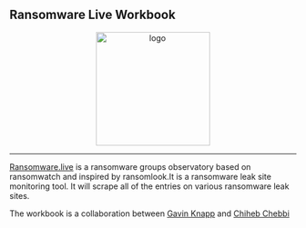 ## Ransomware Live Workbook
<p align="center">
<img src="https://ransomware.live/ransomwarelive.png" alt="logo" style="width:200px"></a>
</p>

---

[Ransomware.live](https://ransomware.live/#/about) is a ransomware groups observatory based on ransomwatch and inspired by ransomlook.It is a ransomware leak site monitoring tool. It will scrape all of the entries on various ransomware leak sites. 

The workbook is a collaboration between [Gavin Knapp](https://github.com/m4nbat) and [Chiheb Chebbi](https://github.com/chihebchebbi)
